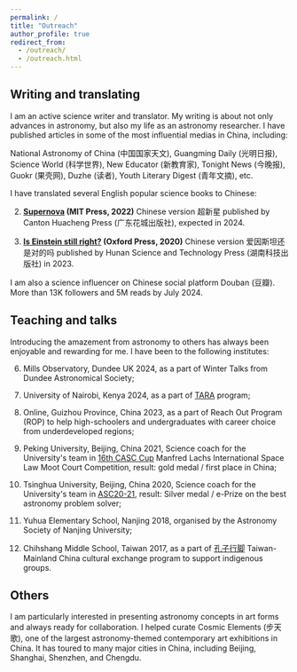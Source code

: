 ```yaml
---
permalink: /
title: "Outreach"
author_profile: true
redirect_from: 
  - /outreach/
  - /outreach.html
---
```


Writing and translating
----
I am an active science writer and translator. My writing is about not only advances in astronomy, but also my life as an astronomy researcher. I have published articles in some of the most influential medias in China, including:

National Astronomy of China (中国国家天文), Guangming Daily (光明日报), Science World (科学世界), New Educator (新教育家), Tonight News (今晚报), Guokr (果壳网), Duzhe (读者), Youth Literary Digest (青年文摘), etc.

I have translated several English popular science books to Chinese:

2. **[Supernova](https://mitpress.mit.edu/9780262543149/supernova/) (MIT Press, 2022)** Chinese version 超新星 published by Canton Huacheng Press (广东花城出版社), expected in 2024.

1. **[Is Einstein still right?](https://global.oup.com/academic/product/is-einstein-still-right-9780198842125?cc=gb&lang=en&) (Oxford Press, 2020)** Chinese version 爱因斯坦还是对的吗 published by Hunan Science and Technology Press (湖南科技出版社) in 2023.

I am also a science influencer on Chinese social platform Douban (豆瓣). More than 13K followers and 5M reads by July 2024.

Teaching and talks
-----
Introducing the amazement from astronomy to others has always been enjoyable and rewarding for me. I have been to the following institutes:

6. Mills Observatory, Dundee UK 2024, as a part of Winter Talks from Dundee Astronomical Society;

5. University of Nairobi, Kenya 2024, as a part of [TARA](https://www.dara-project.org/) program;

4. Online, Guizhou Province, China 2023, as a part of Reach Out Program (ROP) to help high-schoolers and undergraduates with career choice from underdeveloped regions;

3. Peking University, Beijing, China 2021, Science coach for the University's team in [16th CASC Cup](https://iisl.space/index.php/manfredlachs2024/) Manfred Lachs International Space Law Moot Court Competition, result: gold medal / first place in China;

2. Tsinghua University, Beijing, China 2020, Science coach for the University's team in [ASC20-21](http://www.asc-events.org/StudentChallenge/History/2020-2021/index.html#:~:text=ASC%202020%2D2021&text=More%20than%20300%20teams%20from,and%20Technology%20in%20Shenzhen%2C%20China.), result: Silver medal / e-Prize on the best astronomy problem solver;

2. Yuhua Elementary School, Nanjing 2018, organised by the Astronomy Society of Nanjing University;

1. Chihshang Middle School, Taiwan 2017, as a part of [孔子行脚](http://hopingdownload.ntnu.edu.tw/2017/) Taiwan-Mainland China cultural exchange program to support indigenous groups.

Others
-----
I am particularly interested in presenting astronomy concepts in art forms and always ready for collaboration.
I helped curate Cosmic Elements (步天歌), one of the largest astronomy-themed contemporary art exhibitions in China. 
It has toured to many major cities in China, including Beijing, Shanghai, Shenzhen, and Chengdu.
